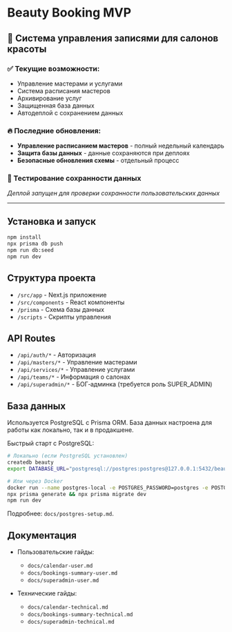# Beauty Booking MVP

## 🎯 Система управления записями для салонов красоты

### ✅ Текущие возможности:
- Управление мастерами и услугами
- Система расписания мастеров
- Архивирование услуг
- Защищенная база данных
- Автодеплой с сохранением данных

### 🔥 Последние обновления:
- **Управление расписанием мастеров** - полный недельный календарь
- **Защита базы данных** - данные сохраняются при деплоях
- **Безопасные обновления схемы** - отдельный процесс

### 🚀 Тестирование сохранности данных
*Деплой запущен для проверки сохранности пользовательских данных*

---

## Установка и запуск

```bash
npm install
npx prisma db push
npm run db:seed
npm run dev
```

## Структура проекта

- `/src/app` - Next.js приложение
- `/src/components` - React компоненты
- `/prisma` - Схема базы данных
- `/scripts` - Скрипты управления

## API Routes

- `/api/auth/*` - Авторизация
- `/api/masters/*` - Управление мастерами
- `/api/services/*` - Управление услугами
- `/api/teams/*` - Информация о салонах
 - `/api/superadmin/*` - БОГ‑админка (требуется роль SUPER_ADMIN)

## База данных

Используется PostgreSQL с Prisma ORM. База данных настроена для работы как локально, так и в продакшене.

Быстрый старт с PostgreSQL:
```bash
# Локально (если PostgreSQL установлен)
createdb beauty
export DATABASE_URL="postgresql://postgres:postgres@127.0.0.1:5432/beauty?schema=public"

# Или через Docker
docker run --name postgres-local -e POSTGRES_PASSWORD=postgres -e POSTGRES_USER=postgres -e POSTGRES_DB=beauty -p 5432:5432 -d postgres:13
npx prisma generate && npx prisma migrate dev
npm run dev
```

Подробнее: `docs/postgres-setup.md`.

## Документация

- Пользовательские гайды:
  - `docs/calendar-user.md`
  - `docs/bookings-summary-user.md`
  - `docs/superadmin-user.md`

- Технические гайды:
  - `docs/calendar-technical.md`
  - `docs/bookings-summary-technical.md`
  - `docs/superadmin-technical.md`
